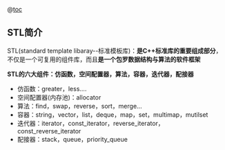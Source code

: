 @[toc](目录)

## STL简介

STL(standard template libaray--标准模板库)：**是C++标准库的重要组成部分**，不仅是一个可复用的组件库，而且**是一个包罗数据结构与算法的软件框架**

**STL的六大组件：仿函数，空间配置器，算法，容器，迭代器，配接器**

* 仿函数：greater，less....
* 空间配置器(内存池)：allocator
* 算法：find，swap，reverse，sort，merge...
* 容器：string，vector，list，deque，map，set，multimap，mutilset
* 迭代器：iterator，const_iterator，reverse_iterator，const_reverse_iterator
* 配接器：stack，queue，priority_queue

